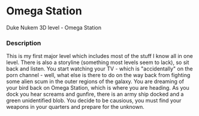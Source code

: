 # Omega Station

Duke Nukem 3D level - Omega Station

### Description

This is my first major level which includes most of the stuff I know
all in one level. There is also a storyline (something most levels
seem to lack), so sit back and listen. You start watching your TV - which
is "accidentally" on the porn channel - well, what else is there to do
on the way back from fighting some alien scum in the outer regions of
the galaxy. You are dreaming of your bird back on Omega Station, which
is where you are heading. As you dock you hear screams and gunfire, there
is an army ship docked and a green unidentified blob. You decide to be
causious, you must find your weapons in your quarters and prepare for the
unknown.
